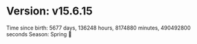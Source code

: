 # Version: v15.6.15
Time since birth: 5677 days, 136248 hours, 8174880 minutes, 490492800 seconds
Season: Spring 🌸
